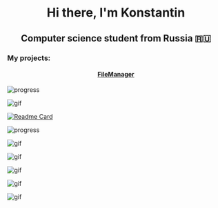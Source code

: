 <h1 align="center">Hi there, I'm Konstantin</h1>
<h2 align="center">Computer science student from Russia 🇷🇺</h2>

<h3 align="left">My projects:</h3>

<h4 align="center"><a href="https://github.com/demurelian/FileManager" target="_blank">FileManager</a></h4>

![progress](https://img.shields.io/badge/Progress-Done-green)

![gif](https://media.giphy.com/media/v1.Y2lkPTc5MGI3NjExMDc4MXBmbzFkY3p5MHpteHkxbXlpNWw0dTZvMHI0d2MyNzExZnhqaSZlcD12MV9pbnRlcm5hbF9naWZfYnlfaWQmY3Q9Zw/111qkWCRLqGBRsxa2D/source.gif)



[![Readme Card](https://github-readme-stats.vercel.app/api/pin/?username=demurelian&repo=ChristmasDeerGame)](https://github.com/demurelian/ChristmasDeerGame)

![progress](https://img.shields.io/badge/Progress-Done-green)

![gif](https://media.giphy.com/media/v1.Y2lkPTc5MGI3NjExOWF0ZTdyNWZpOWVrMXF1eWptZzA1aGdoamdmd2Flb2loaTFiMHhnbiZlcD12MV9pbnRlcm5hbF9naWZfYnlfaWQmY3Q9Zw/g7hfFdiApWb1voTyu4/giphy-downsized-large.gif)



![gif](https://media.giphy.com/media/v1.Y2lkPTc5MGI3NjExNjV5N2RxdGd4d3VvMWExdHE0ZzV3NXFnbWhobmdqa2w1eXB4ZHI1OCZlcD12MV9pbnRlcm5hbF9naWZfYnlfaWQmY3Q9Zw/HxXOul0CEusPrmAMtZ/giphy.gif)

![gif](https://media.giphy.com/media/v1.Y2lkPTc5MGI3NjExOXJsM3Nud2hmeXNrMXJhaWduY3phYXVwb3N5MW01ajZpeTc3c3p4MSZlcD12MV9pbnRlcm5hbF9naWZfYnlfaWQmY3Q9Zw/EgfsY36VAAdossPPcz/source.gif)

![gif](https://media.giphy.com/media/v1.Y2lkPTc5MGI3NjExNDB2eTU4YnhqeDdsZ2QwNWRxYWxyOXl5a3A3eTY4bTB5NzJpYjY3cCZlcD12MV9pbnRlcm5hbF9naWZfYnlfaWQmY3Q9Zw/G9tUPFGMv6znlAkE8r/giphy-downsized-large.gif)

![gif](https://media.giphy.com/media/v1.Y2lkPTc5MGI3NjExdWtjOXdybGkxYTd3dGozeGNmZm1pdHplODM1MW84NHRqMXhvMHpxdiZlcD12MV9pbnRlcm5hbF9naWZfYnlfaWQmY3Q9Zw/6tYl8o3XsG05QLgZPi/giphy.gif)

<!--
**demurelian/demurelian** is a ✨ _special_ ✨ repository because its `README.md` (this file) appears on your GitHub profile.

Here are some ideas to get you started:

- 🔭 I’m currently working on ...
- 🌱 I’m currently learning ...
- 👯 I’m looking to collaborate on ...
- 🤔 I’m looking for help with ...
- 💬 Ask me about ...
- 📫 How to reach me: ...
- 😄 Pronouns: ...
- ⚡ Fun fact: ...
-->
